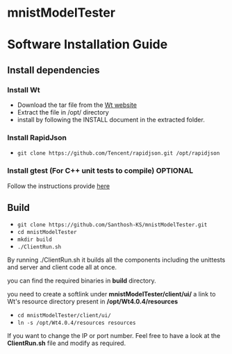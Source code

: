 # mnistModelTester

# Software Installation Guide

## Install dependencies

### Install Wt

- Download the tar file from the [Wt website](https://www.webtoolkit.eu/wt/download)
- Extract the file in /opt/ directory 
- install by following the INSTALL document in the extracted folder.

### Install RapidJson

- `git clone https://github.com/Tencent/rapidjson.git /opt/rapidjson`

### Install gtest (For C++ unit tests to compile) OPTIONAL

Follow the instructions provide [here](https://github.com/iat-cener/tonatiuh/wiki/Installing-Google-Test-For-Linux)

## Build

- `git clone https://github.com/Santhosh-KS/mnistModelTester.git`
- `cd mnistModelTester`
- `mkdir build`
- `./ClientRun.sh`

By running ./ClientRun.sh it builds all the components including the unittests and server and client code all at once.

you can find the required binaries in **build** directory.

you need to create a softlink under **mnistModelTester/client/ui/** a link to Wt's resource directory present in **/opt/Wt4.0.4/resources**

- `cd mnistModelTester/client/ui/`
- `ln -s /opt/Wt4.0.4/resources resources`


If you want to change the IP or port number. Feel free to have a look at the **ClientRun.sh** file and modify as required.
